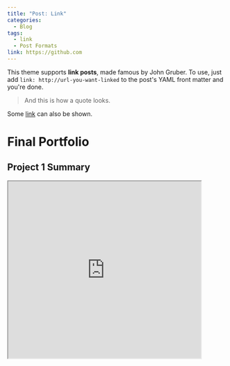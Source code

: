 ```yaml
---
title: "Post: Link"
categories:
  - Blog
tags:
  - link
  - Post Formats
link: https://github.com
---
```


This theme supports **link posts**, made famous by John Gruber. To use, just add `link: http://url-you-want-linked` to the post's YAML front matter and you're done.

> And this is how a quote looks.

Some [link](#) can also be shown.
# Final Portfolio

## **Project 1 Summary**

<iframe style='width: 444px; height: 408px;' src='https://docs.google.com/presentation/d/1yDPNW11N6BpUCXVfqtVh2T981A9TYaXTO3LNWLZSA-c/edit?usp=sharing'></iframe>